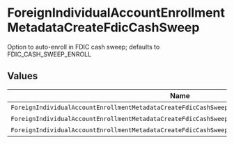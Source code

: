 # ForeignIndividualAccountEnrollmentMetadataCreateFdicCashSweep

Option to auto-enroll in FDIC cash sweep; defaults to FDIC_CASH_SWEEP_ENROLL


## Values

| Name                                                                                              | Value                                                                                             |
| ------------------------------------------------------------------------------------------------- | ------------------------------------------------------------------------------------------------- |
| `ForeignIndividualAccountEnrollmentMetadataCreateFdicCashSweepAutoEnrollFdicCashSweepUnspecified` | AUTO_ENROLL_FDIC_CASH_SWEEP_UNSPECIFIED                                                           |
| `ForeignIndividualAccountEnrollmentMetadataCreateFdicCashSweepFdicCashSweepEnroll`                | FDIC_CASH_SWEEP_ENROLL                                                                            |
| `ForeignIndividualAccountEnrollmentMetadataCreateFdicCashSweepFdicCashSweepDecline`               | FDIC_CASH_SWEEP_DECLINE                                                                           |